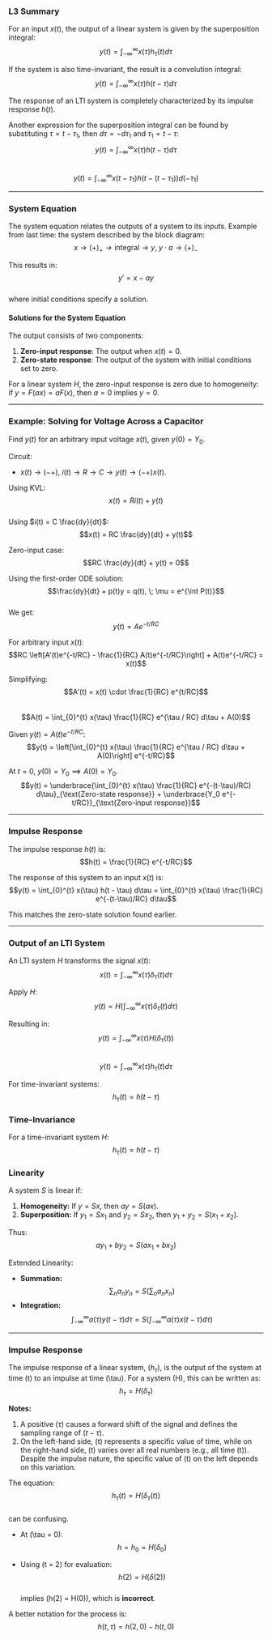 ### L3 Summary
For an input $x(t)$, the output of a linear system is given by the superposition integral:  
$$y(t) = \int_{-\infty}^{\infty} x(\tau) h_{\tau}(t) d\tau$$

If the system is also time-invariant, the result is a convolution integral:  
$$y(t) = \int_{-\infty}^{\infty} x(\tau) h(t - \tau) d\tau$$

The response of an LTI system is completely characterized by its impulse response $h(t)$.

Another expression for the superposition integral can be found by substituting $\tau = t - \tau_1$, then $d\tau = -d\tau_1$ and $\tau_1 = t - \tau$:  
$$y(t) = \int_{-\infty}^{\infty} x(\tau) h(t - \tau) d\tau$$  
$$y(t) = \int_{-\infty}^{\infty} x(t - \tau_1) h(t - (t - \tau_1)) d(-\tau_1)$$

---

### System Equation
The system equation relates the outputs of a system to its inputs. Example from last time: the system described by the block diagram:  
$$x \to (+)_{+} \to \text{integral} \to y, \; y \cdot a \to (+)_{-}$$  

This results in:  
$$y' = x - ay$$  
where initial conditions specify a solution.

#### Solutions for the System Equation
The output consists of two components:  
1. **Zero-input response**: The output when $x(t) = 0$.  
2. **Zero-state response**: The output of the system with initial conditions set to zero.

For a linear system $H$, the zero-input response is zero due to homogeneity: if $y = F(ax) = aF(x)$, then $a = 0$ implies $y = 0$.  

---

### Example: Solving for Voltage Across a Capacitor
Find $y(t)$ for an arbitrary input voltage $x(t)$, given $y(0) = Y_0$.  

Circuit:
- $x(t) \to (-+)$, $i(t) \to R \to C \to y(t) \to (-+)x(t)$.  

Using KVL:  
$$x(t) = R i(t) + y(t)$$  
Using $i(t) = C \frac{dy}{dt}$:  
$$x(t) = RC \frac{dy}{dt} + y(t)$$  

Zero-input case:  
$$RC \frac{dy}{dt} + y(t) = 0$$  

Using the first-order ODE solution:  
$$\frac{dy}{dt} + p(t)y = q(t), \; \mu = e^{\int P(t)}$$  
We get:  
$$y(t) = A e^{-t/RC}$$  

For arbitrary input $x(t)$:  
$$RC \left[A'(t)e^{-t/RC} - \frac{1}{RC} A(t)e^{-t/RC}\right] + A(t)e^{-t/RC} = x(t)$$  

Simplifying:  
$$A'(t) = x(t) \cdot \frac{1}{RC} e^{t/RC}$$  
$$A(t) = \int_{0}^{t} x(\tau) \frac{1}{RC} e^{\tau / RC} d\tau + A(0)$$  

Given $y(t) = A(t)e^{-t/RC}$:  
$$y(t) = \left[\int_{0}^{t} x(\tau) \frac{1}{RC} e^{\tau / RC} d\tau + A(0)\right] e^{-t/RC}$$  

At $t = 0$, $y(0) = Y_0 \implies A(0) = Y_0$.  
$$y(t) = \underbrace{\int_{0}^{t} x(\tau) \frac{1}{RC} e^{-(t-\tau)/RC} d\tau}_{\text{Zero-state response}} + \underbrace{Y_0 e^{-t/RC}}_{\text{Zero-input response}}$$  

---

### Impulse Response
The impulse response $h(t)$ is:  
$$h(t) = \frac{1}{RC} e^{-t/RC}$$  

The response of this system to an input $x(t)$ is:  
$$y(t) = \int_{0}^{t} x(\tau) h(t - \tau) d\tau = \int_{0}^{t} x(\tau) \frac{1}{RC} e^{-(t-\tau)/RC} d\tau$$  

This matches the zero-state solution found earlier.

---

### Output of an LTI System
An LTI system $H$ transforms the signal $x(t)$:  
$$x(t) = \int_{-\infty}^{\infty} x(\tau) \delta_{\tau}(t) d\tau$$  

Apply $H$:  
$$y(t) = H\left(\int_{-\infty}^{\infty} x(\tau) \delta_{\tau}(t) d\tau\right)$$  

Resulting in:  
$$y(t) = \int_{-\infty}^{\infty} x(\tau) H(\delta_{\tau}(t))$$  
$$y(t) = \int_{-\infty}^{\infty} x(\tau) h_{\tau}(t) d\tau$$  

For time-invariant systems:  
$$h_{\tau}(t) = h(t - \tau)$$  



### Time-Invariance
For a time-invariant system $H$:  
$$h_{\tau}(t) = h(t - \tau)$$  



### Linearity
A system $S$ is linear if:  
1. **Homogeneity:** If $y = Sx$, then $a y = S(ax)$.  
2. **Superposition:** If $y_1 = Sx_1$ and $y_2 = Sx_2$, then $y_1 + y_2 = S(x_1 + x_2)$.  

Thus:  
$$a y_1 + b y_2 = S(a x_1 + b x_2)$$  

Extended Linearity:
- **Summation:**  
  $$\sum_{n} a_n y_n = S\left(\sum_{n} a_n x_n\right)$$  
- **Integration:**  
  $$\int_{-\infty}^{\infty} a(\tau) y(t - \tau) d\tau = S\left(\int_{-\infty}^{\infty} a(\tau) x(t - \tau) d\tau\right)$$
  
---
### Impulse Response

The impulse response of a linear system, ($h_{\tau}$), is the output of the system at time \(t\) to an impulse at time \(\tau\). For a system (H), this can be written as:  
$$h_{\tau} = H(\delta_{\tau})$$

**Notes:**  
1. A positive ($\tau$) causes a forward shift of the signal and defines the sampling range of ($t - \tau$).  
2. On the left-hand side, \(t\) represents a specific value of time, while on the right-hand side, \(t\) varies over all real numbers (e.g., all time \(t\)). Despite the impulse nature, the specific value of \(t\) on the left depends on this variation.

The equation:  
$$h_{\tau}(t) = H(\delta_{\tau}(t))$$  
can be confusing.  

- At \(\tau = 0\):  
  $$h = h_0 = H(\delta_0)$$  

- Using \(t = 2\) for evaluation:  
  $$h(2) = H(\delta(2))$$  
  implies \(h(2) = H(0)\), which is **incorrect**.

A better notation for the process is:  
$$h(t, \tau) = h(2, 0) - h(t, 0)$$
